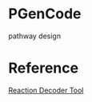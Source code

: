 # PGenCode
pathway design 


# Reference 
[Reaction Decoder Tool](https://github.com/asad/ReactionDecoder)
